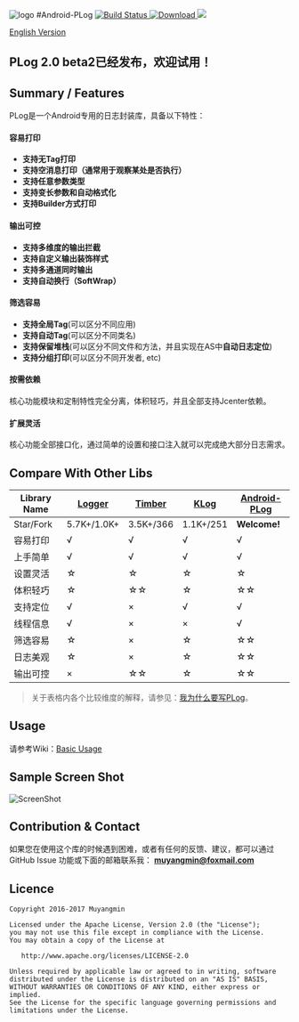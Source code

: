 ![logo](./app/src/main/res/mipmap-xxhdpi/ic_launcher.png)
#Android-PLog  [![Build Status](https://travis-ci.org/Muyangmin/Android-PLog.svg?branch=master)](https://travis-ci.org/Muyangmin/Android-PLog)[ ![Download](https://api.bintray.com/packages/muyangmin/org.mym/Android-PLog/images/download.svg) ](https://bintray.com/muyangmin/org.mym/Android-PLog/_latestVersion)<a href="http://www.methodscount.com/?lib=org.mym.plog%3Aandroid-plog%3A1.5.0"><img src="https://img.shields.io/badge/Methods and size-201 | 20 KB-e91e63.svg"/></a>

[English Version](README_EN.md)

## PLog 2.0 beta2已经发布，欢迎试用！

## Summary / Features
PLog是一个Android专用的日志封装库，具备以下特性：
#### 容易打印
* **支持无Tag打印**
* **支持空消息打印（通常用于观察某处是否执行）**
* **支持任意参数类型**
* **支持变长参数和自动格式化**
* **支持Builder方式打印**

#### 输出可控
* **支持多维度的输出拦截**
* **支持自定义输出装饰样式**
* **支持多通道同时输出**
* **支持自动换行（SoftWrap）**

#### 筛选容易
* **支持全局Tag**(可以区分不同应用)
* **支持自动Tag**(可以区分不同类名)
* **支持保留堆栈**(可以区分不同文件和方法，并且实现在AS中**自动日志定位**)
* **支持分组打印**(可以区分不同开发者, etc)

#### 按需依赖
核心功能模块和定制特性完全分离，体积轻巧，并且全部支持Jcenter依赖。

#### 扩展灵活
核心功能全部接口化，通过简单的设置和接口注入就可以完成绝大部分日志需求。

## Compare With Other Libs
| Library Name | [Logger](https://github.com/orhanobut/logger) | [Timber](https://github.com/JakeWharton/timber) | [KLog](https://github.com/ZhaoKaiQiang/KLog) | [Android-PLog](https://github.com/Muyangmin/Android-PLog)
| ------| ------ | ------ | ------ | ----- |
| Star/Fork | 5.7K+/1.0K+ | 3.5K+/366 | 1.1K+/251 | **Welcome!**|
| 容易打印 | √ | √ | √ | √ |
| 上手简单 | √ | √ | √ | √ |
| 设置灵活 | ☆ | ☆ | ☆ | ☆ |
| 体积轻巧 | ☆ | ☆☆ | ☆ | ☆☆ |
| 支持定位 | √ | × | √ | √ |
| 线程信息 | √ | × | × | √ |
| 筛选容易 | ☆ | ×  | ☆ | ☆☆ |
| 日志美观 | ☆ | × | ☆ | ☆☆ |
| 输出可控 | × | ☆☆ | ☆ | ☆☆ |

> 关于表格内各个比较维度的解释，请参见：[我为什么要写PLog](https://github.com/Muyangmin/Android-PLog/wiki/WhyUsePLog)。

## Usage
请参考Wiki：[Basic Usage](https://github.com/Muyangmin/Android-PLog/wiki)

## Sample Screen Shot
![ScreenShot](./ScreenShot.png)

## Contribution & Contact
如果您在使用这个库的时候遇到困难，或者有任何的反馈、建议，都可以通过GitHub Issue 功能或下面的邮箱联系我：
**<muyangmin@foxmail.com>**

## Licence 
```
Copyright 2016-2017 Muyangmin

Licensed under the Apache License, Version 2.0 (the "License");
you may not use this file except in compliance with the License.
You may obtain a copy of the License at

   http://www.apache.org/licenses/LICENSE-2.0

Unless required by applicable law or agreed to in writing, software
distributed under the License is distributed on an "AS IS" BASIS,
WITHOUT WARRANTIES OR CONDITIONS OF ANY KIND, either express or implied.
See the License for the specific language governing permissions and
limitations under the License.
```
